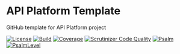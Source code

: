API Platform Template
====
GitHub template for API Platform project

[![License](https://img.shields.io/github/license/kilip/api-platform-template?style=flat-square)](https://github.com/kilip/api-platform-template/blob/main/LICENSE)
[![Build](https://img.shields.io/github/workflow/status/kilip/api-platform-template/CI?style=flat-square)](https://github.com/kilip/api-platform-template/actions/workflows/ci.yml)
[![Coverage](https://img.shields.io/codecov/c/github/kilip/api-platform-template/branch/main?style=flat-square)](https://app.codecov.io/gh/kilip/api-platform-template)
[![Scrutinizer Code Quality](https://img.shields.io/scrutinizer/quality/g/kilip/api-platform-template/main?style=flat-square)](https://scrutinizer-ci.com/g/kilip/api-platform-template/?branch=main)
[![Psalm](https://shepherd.dev/github/kilip/api-platform-template/coverage.svg)](https://shepherd.dev/github/kilip/api-platform-template)
[![PsalmLevel](https://shepherd.dev/github/kilip/api-platform-template/level.svg)](https://shepherd.dev/github/kilip/api-platform-template)
